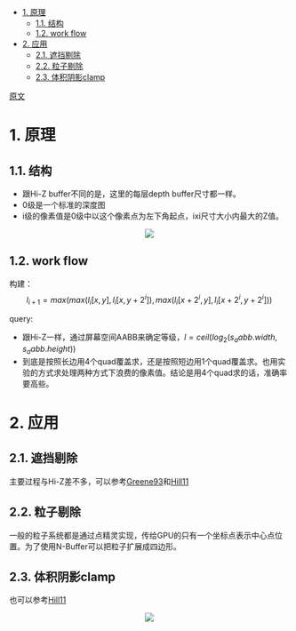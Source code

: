 <!-- TOC -->

- [1. 原理](#1-原理)
  - [1.1. 结构](#11-结构)
  - [1.2. work flow](#12-work-flow)
- [2. 应用](#2-应用)
  - [2.1. 遮挡剔除](#21-遮挡剔除)
  - [2.2. 粒子剔除](#22-粒子剔除)
  - [2.3. 体积阴影clamp](#23-体积阴影clamp)

<!-- /TOC -->

[原文](./N-Buffers%20for%20efficient%20depth%20map%20query.pdf)

# 1. 原理
## 1.1. 结构
- 跟Hi-Z buffer不同的是，这里的每层depth buffer尺寸都一样。
- 0级是一个标准的深度图
- i级的像素值是0级中以这个像素点为左下角起点，ixi尺寸大小内最大的Z值。

<div align="center">

![][N-BuffersStructure]

</div>

## 1.2. work flow
构建：
$$l_{i+1} = max(max(l_i[x,y], l_i[x, y+2^i]), max(l_i[x+2^i, y], l_i[x+2^i, y+2^i]))$$

query:
- 跟Hi-Z一样，通过屏幕空间AABB来确定等级，$l = ceil(log_2(s_aabb.width, s_aabb.height))$
- 到底是按照长边用4个quad覆盖求，还是按照短边用1个quad覆盖求。也用实验的方式求处理两种方式下浪费的像素值。结论是用4个quad求的话，准确率要高些。

# 2. 应用
## 2.1. 遮挡剔除
主要过程与Hi-Z差不多，可以参考[Greene93](./../Hi-Z/Note__Hi-Z.md)和[Hill11](./../Practical,DynamicVisibilityForGames/Note_Practical,DynamicVisibilityForGames.md)

## 2.2. 粒子剔除
一般的粒子系统都是通过点精灵实现，传给GPU的只有一个坐标点表示中心点位置。为了使用N-Buffer可以把粒子扩展成四边形。

## 2.3. 体积阴影clamp
也可以参考[Hill11](./../Practical,DynamicVisibilityForGames/Note_Practical,DynamicVisibilityForGames.md)

<div align="center">

![][ShadowVolumeCulling]

</div>


[N-BuffersStructure]: ./N-BuffersStructure.jpg
[ShadowVolumeCulling]: ./ShadowVolumeCulling.jpg